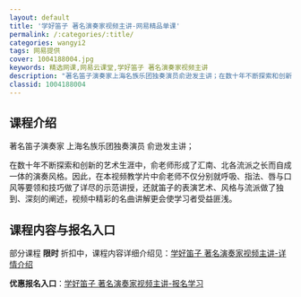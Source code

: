 ```yaml
---
layout: default
title: '学好笛子 著名演奏家视频主讲-网易精品单课'
permalink: /:categories/:title/
categories: wangyi2
tags: 网易提供
cover: 1004188004.jpg
keywords: 精选网课,网易云课堂,学好笛子 著名演奏家视频主讲
description: "著名笛子演奏家上海名族乐团独奏演员俞逊发主讲；在数十年不断探索和创新的艺术生涯中，俞老师形成了汇南、北各流派之长而自成一体的演奏风格。因此，在本视频教学片中俞老师不仅分别就呼吸、指法、唇与口"
classid: 1004188004
---
```


## 课程介绍

著名笛子演奏家 上海名族乐团独奏演员 俞逊发主讲；

在数十年不断探索和创新的艺术生涯中，俞老师形成了汇南、北各流派之长而自成一体的演奏风格。因此，在本视频教学片中俞老师不仅分别就呼吸、指法、唇与口风等要领和技巧做了详尽的示范讲授，还就笛子的表演艺术、风格与流派做了独到、深刻的阐述，视频中精彩的名曲讲解更会使学习者受益匪浅。

## 课程内容与报名入口

部分课程 **限时** 折扣中，课程内容详细介绍见：[学好笛子 著名演奏家视频主讲-详情介绍](https://study.163.com/course/introduction/1004188004.htm?share=1&shareId=1025206652&utm_campaign=share&utm_medium=iphoneShare&utm_source=&utm_u=1025206652)

**优惠报名入口**：[学好笛子 著名演奏家视频主讲-报名学习](https://study.163.com/course/introduction/1004188004.htm?share=1&shareId=1025206652&utm_campaign=share&utm_medium=iphoneShare&utm_source=&utm_u=1025206652)

